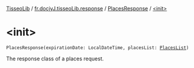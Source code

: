 [TisseoLib](../../index.md) / [fr.docjyJ.tisseoLib.response](../index.md) / [PlacesResponse](index.md) / [&lt;init&gt;](./-init-.md)

# &lt;init&gt;

`PlacesResponse(expirationDate: LocalDateTime, placesList: `[`PlacesList`](../../fr.docjy-j.tisseo-lib.model.place/-places-list/index.md)`)`

The response class of a places request.

